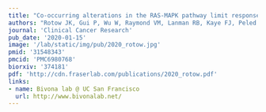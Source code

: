 ```yaml
---
title: "Co-occurring alterations in the RAS-MAPK pathway limit response to MET inhibitor treatment in MET exon 14 skipping mutation-positive lung cancer."
authors: "Rotow JK, Gui P, Wu W, Raymond VM, Lanman RB, Kaye FJ, Peled N, Fece de la Cruz F, Nadres B, Corcoran RB, Yeh I, Bastian BC, Starostik P, Newsom K, Olivas V, **Wolff AM, Fraser JS**, Collisson EA, McCoach CE, Camidge DR, Pacheco J, Bazhenova L, Li T, Bivona TG, Blakely CM."
journal: 'Clinical Cancer Research'
pub_date: '2020-01-15'
image: '/lab/static/img/pub/2020_rotow.jpg'
pmid: '31548343'
pmcid: 'PMC6980768'
biorxiv: '374181'
pdf: 'http://cdn.fraserlab.com/publications/2020_rotow.pdf'
links:
- name: Bivona lab @ UC San Francisco
  url: http://www.bivonalab.net/
---
```

